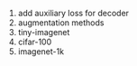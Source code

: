 1. add auxiliary loss for decoder
2. augmentation methods
3. tiny-imagenet
4. cifar-100
5. imagenet-1k

